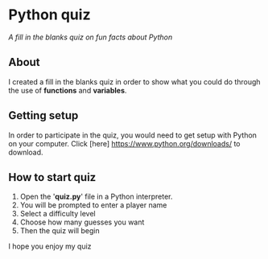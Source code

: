 # Python quiz

*A fill in the blanks quiz on fun facts about Python*

## About

I created a fill in the blanks quiz in order to show what you could do through the use of __functions__ and __variables__.

## Getting setup

In order to participate in the quiz, you would need to get setup with Python on your computer. Click [here] https://www.python.org/downloads/ to download.

## How to start quiz

1. Open the '__quiz.py__' file in a Python interpreter.
2. You will be prompted to enter a player name
3. Select a difficulty level
4. Choose how many guesses you want
5. Then the quiz will begin

I hope you enjoy my quiz
